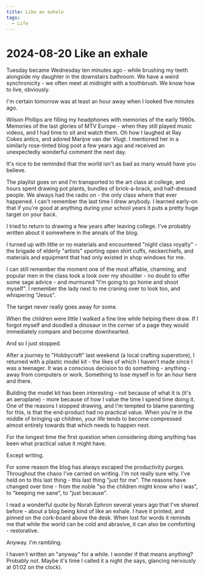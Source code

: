 ```yaml
---
title: Like an exhale
tags:
  - Life
---
```


# 2024-08-20 Like an exhale

Tuesday became Wednesday ten minutes ago - while brushing my teeth alongside my daughter in the downstairs bathroom. We have a weird synchronicity - we often meet at midnight with a toothbrush. We know how to live, obviously.

I'm certain tomorrow was at least an hour away when I looked five minutes ago.

Wilson Phillips are filling my headphones with memories of the early 1990s. Memories of the last glories of MTV Europe - when they still played music videos, and I had time to sit and watch them. Oh how I laughed at Ray Cokes antics, and adored Marijne van der Vlugt. I mentioned her in a similarly rose-tinted blog post a few years ago and received an unexpectedly wonderful comment the next day.

It's nice to be reminded that the world isn't as bad as many would have you believe.

The playlist goes on and I'm transported to the art class at college, and hours spent drawing pot plants, bundles of brick-a-brack, and half-dressed people. We always had the radio on - the only class where that ever happened. I can't remember the last time I drew anybody. I learned early-on that if you're good at anything during your school years it puts a pretty huge target on your back.

I tried to return to drawing a few years after leaving college. I've probably written about it somewhere in the annals of the blog.

I turned up with little or no materials and encountered "night class royalty" - the brigade of elderly "artists" sporting open shirt cuffs, neckerchiefs, and materials and equipment that had only existed in shop windows for me.

I can still remember the moment one of the most affable, charming, and popular men in the class took a look over my shoulder - no doubt to offer some sage advice - and murmured "I'm going to go home and shoot myself". I remember the lady next to me craning over to look too, and whispering "Jesus".

The target never really goes away for some.

When the children were little I walked a fine line while helping them draw. If I forgot myself and doodled a dinosaur in the corner of a page they would immediately compare and become downhearted.

And so I just stopped.

After a journey to "Hobbycraft" last weekend (a local crafting superstore), I returned with a plastic model kit - the likes of which I haven't made since I was a teenager. It was a conscious decision to do something - anything - away from computers or work. Something to lose myself in for an hour here and there.

Building the model kit has been interesting - not because of what it is (it's an aeroplane) - more because of how I value the time I spend time doing it. One of the reasons I stopped drawing, and I'm tempted to blame parenting for this, is that the end-product had no practical value. When you're in the middle of bringing up children, your life tends to become compressed almost entirely towards that which needs to happen next.

For the longest time the first question when considering doing anything has been what practical value it might have.

Except writing.

For some reason the blog has always escaped the productivity purges. Throughout the chaos I've carried on writing. I'm not really sure why. I've held on to this last thing - this last thing "just for me". The reasons have changed over time - from the noble "so the children might know who I was", to "keeping me sane", to "just because".

I read a wonderful quote by Norah Ephron several years ago that I've shared before - about a blog being kind of like an exhale. I have it printed, and pinned on the cork-board above the desk. When lost for words it reminds me that while the world can be cold and abrasive, it can also be comforting - restorative.

Anyway. I'm rambling.

I haven't written an "anyway" for a while. I wonder if that means anything? Probably not. Maybe it's time I called it a night (he says, glancing nervously at 01:02 on the clock).